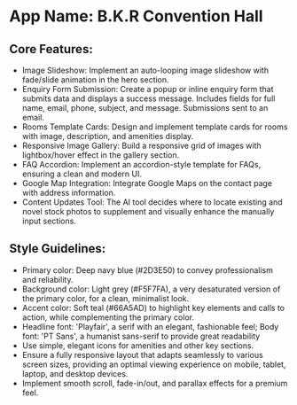 # **App Name**: B.K.R Convention Hall

## Core Features:

- Image Slideshow: Implement an auto-looping image slideshow with fade/slide animation in the hero section.
- Enquiry Form Submission: Create a popup or inline enquiry form that submits data and displays a success message. Includes fields for full name, email, phone, subject, and message. Submissions sent to an email.
- Rooms Template Cards: Design and implement template cards for rooms with image, description, and amenities display.
- Responsive Image Gallery: Build a responsive grid of images with lightbox/hover effect in the gallery section.
- FAQ Accordion: Implement an accordion-style template for FAQs, ensuring a clean and modern UI.
- Google Map Integration: Integrate Google Maps on the contact page with address information.
- Content Updates Tool: The AI tool decides where to locate existing and novel stock photos to supplement and visually enhance the manually input sections.

## Style Guidelines:

- Primary color: Deep navy blue (#2D3E50) to convey professionalism and reliability.
- Background color: Light grey (#F5F7FA), a very desaturated version of the primary color, for a clean, minimalist look.
- Accent color: Soft teal (#66A5AD) to highlight key elements and calls to action, while complementing the primary color.
- Headline font: 'Playfair', a serif with an elegant, fashionable feel; Body font: 'PT Sans', a humanist sans-serif to provide great readability
- Use simple, elegant icons for amenities and other key sections.
- Ensure a fully responsive layout that adapts seamlessly to various screen sizes, providing an optimal viewing experience on mobile, tablet, laptop, and desktop devices.
- Implement smooth scroll, fade-in/out, and parallax effects for a premium feel.